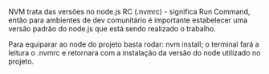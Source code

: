 NVM trata das versões no node.js
RC (.nvmrc) - significa Run Command, então para ambientes de dev comunitário é importante estabelecer uma versão padrão do node.js que está sendo realizado o trabalho.

Para equiparar ao node do projeto basta rodar: nvm install;
o terminal fará a leitura o .nvmrc e retornara com a instalação da versão do node utilizado no projeto.